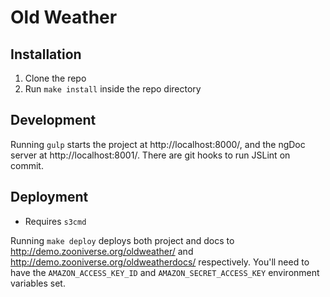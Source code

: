 # Old Weather

## Installation

1. Clone the repo
2. Run `make install` inside the repo directory

## Development

Running `gulp` starts the project at http://localhost:8000/, and the ngDoc server at http://localhost:8001/. There are git hooks to run JSLint on commit.

## Deployment

- Requires `s3cmd`

Running `make deploy` deploys both project and docs to http://demo.zooniverse.org/oldweather/ and http://demo.zooniverse.org/oldweatherdocs/ respectively. You'll need to have the `AMAZON_ACCESS_KEY_ID` and `AMAZON_SECRET_ACCESS_KEY` environment variables set.
